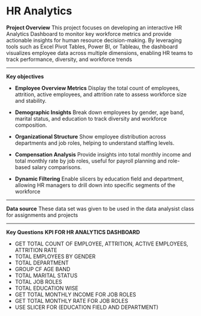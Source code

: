 # HR Analytics
**Project Overview**
This project focuses on developing an interactive HR Analytics Dashboard to monitor key workforce metrics and provide actionable insights for human resource decision-making. By leveraging tools such as Excel Pivot Tables, Power BI, or Tableau, the dashboard visualizes employee data across multiple dimensions, enabling HR teams to track performance, diversity, and workforce trends
***
**Key objectives**
+ **Employee Overview Metrics** Display the total count of employees, attrition, active employees, and attrition rate to assess workforce size and stability.

+ **Demographic Insights** Break down employees by gender, age band, marital status, and education to track diversity and workforce composition.

+ **Organizational Structure** Show employee distribution across departments and job roles, helping to understand staffing levels.

+ **Compensation Analysis** Provide insights into total monthly income and total monthly rate by job roles, useful for payroll planning and role-based salary comparisons.

+ **Dynamic Filtering** Enable slicers by education field and department, allowing HR managers to drill down into specific segments of the workforce
***

**Data source**
These data set was given to be used in the data analysist class for assignments and projects

***
**Key Questions**
**KPI FOR HR ANALYTICS DASHBOARD**
+	GET TOTAL COUNT OF EMPLOYEE, ATTRITION, ACTIVE EMPLOYEES, ATTRITION RATE
+ TOTAL EMPLOYEES BY GENDER 
+ TOTAL DEPARTMENT 
+ GROUP CF AGE BAND
+	TOTAL MARITAL STATUS
+ TOTAL JOB ROLES
+ TOTAL EDUCATION WISE
+ GET TOTAL MONTHLY INCOME FOR JOB ROLES
+	GET TOTAL MONTHLY RATE FOR JOB ROLES 
+	USE SLICER FOR (EDUCATION FIELD AND DEPARTMENT) 
